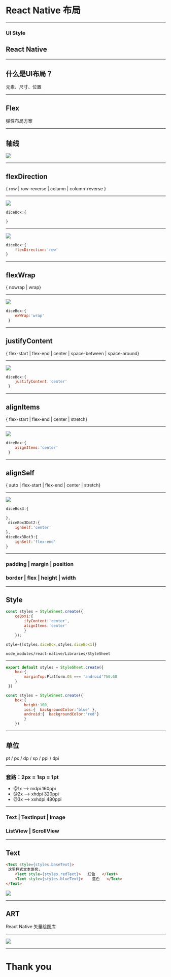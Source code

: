 # React Native 布局

- - -

### UI Style
## React Native

- - -

## 什么是UI布局？
元素、尺寸、位置 

- - -

## Flex
弹性布局方案

- - -

## 轴线
![](http://onhff7qaf.bkt.clouddn.com/0.png)

- - -

## flexDirection
{ row | row-reverse | column | column-reverse }

- - -

![](http://onhff7qaf.bkt.clouddn.com/1.png)

```javascript
diceBox:{ 

}
```

- - -

![](http://onhff7qaf.bkt.clouddn.com/2.png)

```javascript
diceBox:{ 
    flexDirection:'row' 
}
```

- - -

## flexWrap
{ nowrap | wrap}

- - -

![](http://onhff7qaf.bkt.clouddn.com/4.png)

```javascript
diceBox:{ 
    exWrap:'wrap'
 }
```

- - -

## justifyContent
{ flex-start | flex-end | center | space-between | space-around}

- - -

![](http://onhff7qaf.bkt.clouddn.com/5.png)

```javascript
diceBox:{ 
    justifyContent:'center'
 }
```

- - -

## alignItems
{ flex-start | flex-end | center | stretch}

- - -

![](http://onhff7qaf.bkt.clouddn.com/6.png)

```javascript
diceBox:{ 
    alignItems:'center'
 }
```

- - -

## alignSelf
{ auto | flex-start | flex-end | center | stretch}

- - -

![](http://onhff7qaf.bkt.clouddn.com/7.png)

```javascript
diceBox3:{ 

},
 diceBox3Dot2:{ 
    ignSelf:'center' 
}, 
diceBox3Dot3:{ 
    ignSelf:'flex-end' 
}
```

- - -

### padding | margin | position 
### border | flex | height | width

- - -

## Style
```javascript
const styles = StyleSheet.create({ 
    ceBox1:{ 
        ifyContent:'center', 
        alignItems:'center' 
        } 
    });

style={[styles.diceBox,styles.diceBox1]}
```

`node_modules/react-native/Libraries/StyleSheet`

- - -

```javascript
export default styles = StyleSheet.create({  
    box:{ 
        marginTop:Platform.OS === 'android'?50:60  
    }
 })
```

```javascript
const styles = StyleSheet.create({   
    box:{ 
        height:100,  
        ios:{  backgroundColor:'blue' },    
        android:{  backgroundColor:'red'} 
        } 
    }) 
```

- - -

## 单位
pt / px / dp / sp / ppi / dpi

- - -

### 套路：2px  = 1sp = 1pt
- @1x  —> mdpi  160ppi
- @2x  —> xhdpi  320ppi
- @3x  —> xxhdpi 480ppi

- - -

### Text | TextInput | Image  
### ListView | ScrollView 

- - -

## Text
```html
<Text style={styles.baseText}>  
 这里样式文本嵌套， 
    <Text style={styles.redText}>   红色   </Text>  
    <Text style={styles.blueText}>    蓝色   </Text> 
</Text>
```

![](http://onhff7qaf.bkt.clouddn.com/8.png)

- - -

## ART
React Native 矢量绘图库

- - -

![](http://onhff7qaf.bkt.clouddn.com/9.png)

- - -

# Thank you
